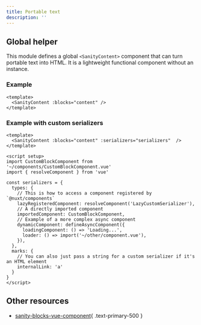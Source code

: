 ```yaml
---
title: Portable text
description: ''
---
```


## Global helper

This module defines a global `<SanityContent>` component that can turn portable text into HTML. It is a lightweight functional component without an instance.

### Example

```vue
<template>
  <SanityContent :blocks="content" />
</template>
```

### Example with custom serializers

```vue
<template>
  <SanityContent :blocks="content" :serializers="serializers"  />
</template>

<script setup>
import CustomBlockComponent from '~/components/CustomBlockComponent.vue'
import { resolveComponent } from 'vue'

const serializers = {
  types: {
    // This is how to access a component registered by `@nuxt/components`
    lazyRegisteredComponent: resolveComponent('LazyCustomSerializer'),
    // A directly imported component
    importedComponent: CustomBlockComponent,
    // Example of a more complex async component
    dynamicComponent: defineAsyncComponent({
      loadingComponent: () => 'Loading...',
      loader: () => import('~/other/component.vue'),
    }),
  },
  marks: {
    // You can also just pass a string for a custom serializer if it's an HTML element
    internalLink: 'a'
  }
}
</script>
```

## Other resources

- [sanity-blocks-vue-component](https://github.com/rdunk/sanity-blocks-vue-component){ .text-primary-500 }
